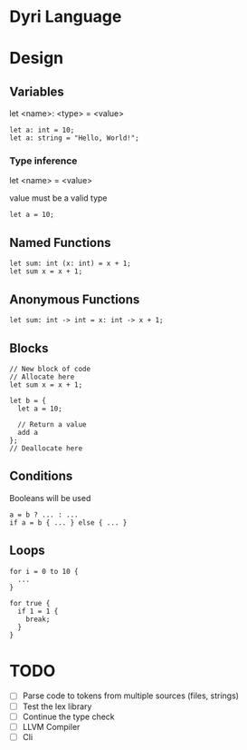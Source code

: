 # Dyri Language

# Design

## Variables

let \<name\>: \<type\> = \<value\>

```Dyri
let a: int = 10;
let a: string = "Hello, World!";
```

### Type inference

let \<name\> = \<value\>

value must be a valid type

```Dyri
let a = 10;
```

## Named Functions

```Dyri
let sum: int (x: int) = x + 1;
let sum x = x + 1;
```

## Anonymous Functions

```Dyri
let sum: int -> int = x: int -> x + 1;
```

## Blocks

```Dyri
// New block of code
// Allocate here
let sum x = x + 1;

let b = {
  let a = 10;

  // Return a value
  add a
};
// Deallocate here
```

## Conditions

Booleans will be used

```Dyri
a = b ? ... : ...
if a = b { ... } else { ... }
```

## Loops

```Dyri
for i = 0 to 10 {
  ...
}

for true {
  if 1 = 1 {
    break;
  }
}
```

# TODO

- [ ] Parse code to tokens from multiple sources (files, strings)
- [ ] Test the lex library
- [ ] Continue the type check
- [ ] LLVM Compiler
- [ ] Cli
